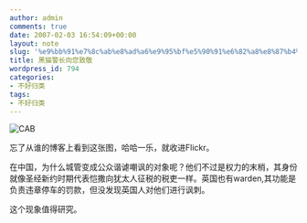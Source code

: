 ```yaml
---
author: admin
comments: true
date: 2007-02-03 16:54:09+00:00
layout: note
slug: '%e9%bb%91%e7%8c%ab%e8%ad%a6%e9%95%bf%e5%90%91%e6%82%a8%e8%87%b4%e6%95%ac'
title: 黑猫警长向您致敬
wordpress_id: 794
categories:
- 不好归类
tags:
- 不好归类
---
```


![CAB](http://farm1.static.flickr.com/158/375054201_ee619f7409.jpg?v=0)

忘了从谁的博客上看到这张图，哈哈一乐，就收进Flickr。

在中国，为什么城管变成公众谐谑嘲讽的对象呢？他们不过是权力的末梢，其身份就像圣经新约时期代表恺撒向犹太人征税的税吏一样。英国也有warden,其功能是负责违章停车的罚款，但没发现英国人对他们进行讽刺。

这个现象值得研究。
